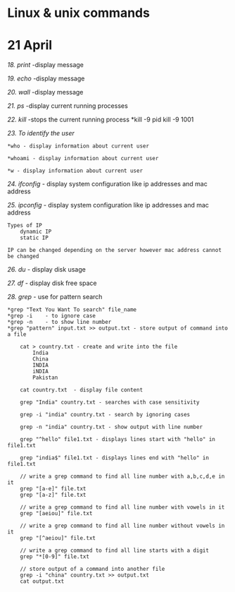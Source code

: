 # Linux & unix commands
# 21 April

_18. print_ -display message    

_19. echo_  -display message

_20. wall_  -display message

_21. ps_  -display current running processes

_22. kill_  -stops the current running  process
    *kill -9 pid
        kill -9 1001

_23. To identify the user_ 
    
    *who - display information about current user
    
    *whoami - display information about current user
    
    *w - display information about current user

_24. ifconfig_ - display system configuration like ip addresses and mac address

_25. ipconfig_ - display system configuration like ip addresses and mac address

    Types of IP 
        dynamic IP
        static IP

    IP can be changed depending on the server however mac address cannot be changed 

_26. du_ - display disk usage 

_27. df_ - display disk free space

_28. grep_ - use for pattern search

    *grep "Text You Want To search" file_name
    *grep -i    - to ignore case
    *grep -n    - to show line number
    *grep "pattern" input.txt >> output.txt - store output of command into a file

        cat > country.txt - create and write into the file
            India
            China
            INDIA
            iNDIA
            Pakistan

        cat country.txt  - display file content
        
        grep "India" country.txt - searches with case sensitivity
        
        grep -i "india" country.txt - search by ignoring cases
        
        grep -n "india" country.txt - show output with line number
        
        grep "^hello" file1.txt - displays lines start with "hello" in file1.txt  

        grep "india$" file1.txt - displays lines end with "hello" in file1.txt  

        // write a grep command to find all line number with a,b,c,d,e in it
        grep "[a-e]" file.txt
        grep "[a-z]" file.txt
        
        // write a grep command to find all line number with vowels in it
        grep "[aeiou]" file.txt

        // write a grep command to find all line number without vowels in it
        grep "[^aeiou]" file.txt

        // write a grep command to find all line starts with a digit
        grep "*[0-9]" file.txt

        // store output of a command into another file
        grep -i "china" country.txt >> output.txt
        cat output.txt



